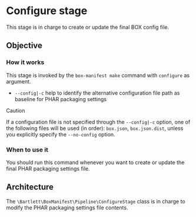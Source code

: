 <!-- markdownlint-disable MD013 -->
# Configure stage

This stage is in charge to create or update the final BOX config file.

## Objective

### How it works

This stage is invoked by the `box-manifest make` command with `configure` as argument.

- `--config|-c` help to identify the alternative configuration file path as baseline for PHAR packaging settings

> [!CAUTION]
>
> If a configuration file is not specified through the `--config|-c` option,
> one of the following files will be used (in order): `box.json`, `box.json.dist`,
> unless you explicitly specify the `--no-config` option.

### When to use it

You should run this command whenever you want to create or update the final PHAR packaging settings file.

## Architecture

The `\Bartlett\BoxManifest\Pipeline\ConfigureStage` class is in charge to modify the PHAR packaging settings file contents.
